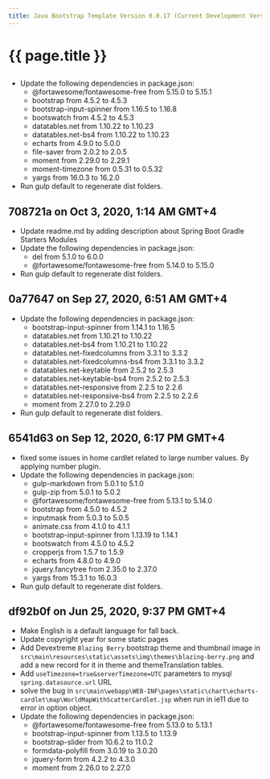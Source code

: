 ```yaml
---
title: Java Bootstrap Template Version 0.0.17 (Current Development Version)
---
```

# {{ page.title }}

## 
- Update the following dependencies in package.json:
  - @fortawesome/fontawesome-free from 5.15.0 to 5.15.1
  - bootstrap from 4.5.2 to 4.5.3
  - bootstrap-input-spinner from 1.16.5 to 1.16.8
  - bootswatch from 4.5.2 to 4.5.3
  - datatables.net from 1.10.22 to 1.10.23
  - datatables.net-bs4 from 1.10.22 to 1.10.23
  - echarts from 4.9.0 to 5.0.0
  - file-saver from 2.0.2 to 2.0.5
  - moment from 2.29.0 to 2.29.1
  - moment-timezone from 0.5.31 to 0.5.32
  - yargs from 16.0.3 to 16.2.0
- Run gulp default to regenerate dist folders.

## 708721a on Oct 3, 2020, 1:14 AM GMT+4
- Update readme.md by adding description about Spring Boot Gradle Starters Modules
- Update the following dependencies in package.json:
    - del from 5.1.0 to 6.0.0
    - @fortawesome/fontawesome-free from 5.14.0 to 5.15.0
- Run gulp default to regenerate dist folders.

## 0a77647 on Sep 27, 2020, 6:51 AM GMT+4
- Update the following dependencies in package.json:
    - bootstrap-input-spinner from 1.14.1 to 1.16.5
    - datatables.net from 1.10.21 to 1.10.22
    - datatables.net-bs4 from 1.10.21 to 1.10.22
    - datatables.net-fixedcolumns from 3.3.1 to 3.3.2
    - datatables.net-fixedcolumns-bs4 from 3.3.1 to 3.3.2
    - datatables.net-keytable from 2.5.2 to 2.5.3
    - datatables.net-keytable-bs4 from 2.5.2 to 2.5.3
    - datatables.net-responsive from 2.2.5 to 2.2.6
    - datatables.net-responsive-bs4 from 2.2.5 to 2.2.6
    - moment from 2.27.0 to 2.29.0
- Run gulp default to regenerate dist folders.

## 6541d63 on Sep 12, 2020, 6:17 PM GMT+4
- fixed some issues in home cardlet related to large number values. By applying 
number plugin.
- Update the following dependencies in package.json:
    - gulp-markdown from 5.0.1 to 5.1.0
    - gulp-zip from 5.0.1 to 5.0.2
    - @fortawesome/fontawesome-free from 5.13.1 to 5.14.0
    - bootstrap from 4.5.0 to 4.5.2
    - inputmask from 5.0.3 to 5.0.5
    - animate.css from 4.1.0 to 4.1.1
    - bootstrap-input-spinner from 1.13.19 to 1.14.1
    - bootswatch from 4.5.0 to 4.5.2
    - cropperjs from 1.5.7 to 1.5.9
    - echarts from 4.8.0 to 4.9.0
    - jquery.fancytree from 2.35.0 to 2.37.0
    - yargs from 15.3.1 to 16.0.3
- Run gulp default to regenerate dist folders.

## df92b0f on Jun 25, 2020, 9:37 PM GMT+4
- Make English is a default language for fall back.
- Update copyright year for some static pages
- Add Devextreme `Blazing Berry` bootstrap theme and thumbnail image in `src\main\resources\static\assets\img\themes\blazing-berry.png`
and add a new record for it in theme and themeTranslation tables.
- Add `useTimezone=true&serverTimezone=UTC` parameters to mysql `spring.datasource.url` URL
- solve the bug in `src\main\webapp\WEB-INF\pages\static\chart\echarts-cardlet\map\WorldMapWithScatterCardlet.jsp`
 when run in ie11 due to error in option object.
- Update the following dependencies in package.json:
    - @fortawesome/fontawesome-free from 5.13.0 to 5.13.1
    - bootstrap-input-spinner from 1.13.5 to 1.13.9
    - bootstrap-slider from 10.6.2 to 11.0.2
    - formdata-polyfill from 3.0.19 to 3.0.20
    - jquery-form from 4.2.2 to 4.3.0
    - moment from 2.26.0 to 2.27.0
